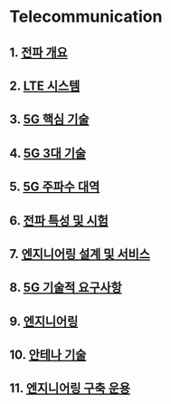 # Telecommunication

## 1. [전파 개요]()
## 2. [LTE 시스템]()
## 3. [5G 핵심 기술]()
## 4. [5G 3대 기술]()
## 5. [5G 주파수 대역]()
## 6. [전파 특성 및 시험]()
## 7. [엔지니어링 설계 및 서비스]() 
## 8. [5G 기술적 요구사항]()
## 9. [엔지니어링]()
## 10. [안테나 기술]()
## 11. [엔지니어링 구축 운용]()
